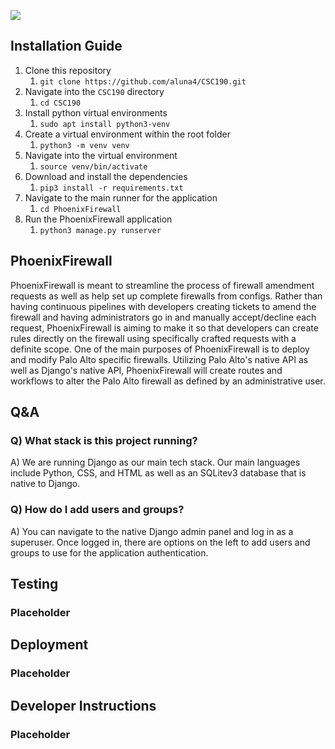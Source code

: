 ![](https://lh7-us.googleusercontent.com/Q5qISaC80enw9vhh_JmkwlelJS5Kkxu_U5Oy03W-LZ7wMiQUXAb2MhCGINlo3p8Ft8Lvy-j1uT8bh09CySWQZFcyg8GRVQoeQ3VskPOTfi_cfD356djTSzpTgreCIgoiUV_o2vDvsYpfx6o=s2048)

## Installation Guide
1) Clone this repository
	1) `git clone https://github.com/aluna4/CSC190.git`
2) Navigate into the `CSC190` directory
	1) `cd CSC190`
3) Install python virtual environments
	1) `sudo apt install python3-venv`
4) Create a virtual environment within the root folder
	1) `python3 -m venv venv`
5) Navigate into the virtual environment 
	1) `source venv/bin/activate`
6) Download and install the dependencies
	1) `pip3 install -r requirements.txt`
7) Navigate to the main runner for the application
	1) `cd PhoenixFirewall`
8) Run the PhoenixFirewall application
	1) `python3 manage.py runserver`

## PhoenixFirewall
PhoenixFirewall is meant to streamline the process of firewall amendment requests as well as help set up complete firewalls from configs. Rather than having continuous pipelines with developers creating tickets to amend the firewall and having administrators go in and manually accept/decline each request, PhoenixFirewall is aiming to make it so that developers can create rules directly on the firewall using specifically crafted requests with a definite scope. One of the main purposes of PhoenixFirewall  is to deploy and modify Palo Alto specific firewalls.  Utilizing Palo Alto's native API as well as Django's native API, PhoenixFirewall will create routes and workflows to alter the Palo Alto firewall as defined by an administrative user.

## Q&A
### Q)  What stack is this project running?
A) We are running Django as our main tech stack. Our main languages include Python, CSS, and HTML as well as an SQLitev3 database that is native to Django.

### Q) How do I add users and groups?
A) You can navigate to the native Django admin panel and log in as a superuser. Once logged in, there are options on the left to add users and groups to use for the application authentication. 

## Testing
### Placeholder

## Deployment
### Placeholder

## Developer Instructions
### Placeholder